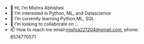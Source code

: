 - 👋 Hi, I’m Mishra Abhishek
- 👀 I’m interested in Python, ML, and Datascience
- 🌱 I’m currently learning Python,ML, SQL
- 💞️ I’m looking to collaborate on ...
- 📫 How to reach me email:mishra221204@gmail.com, phone: 8574770571

<!---
mishravns08/mishravns08 is a ✨ special ✨ repository because its `README.md` (this file) appears on your GitHub profile.
You can click the Preview link to take a look at your changes.
--->
